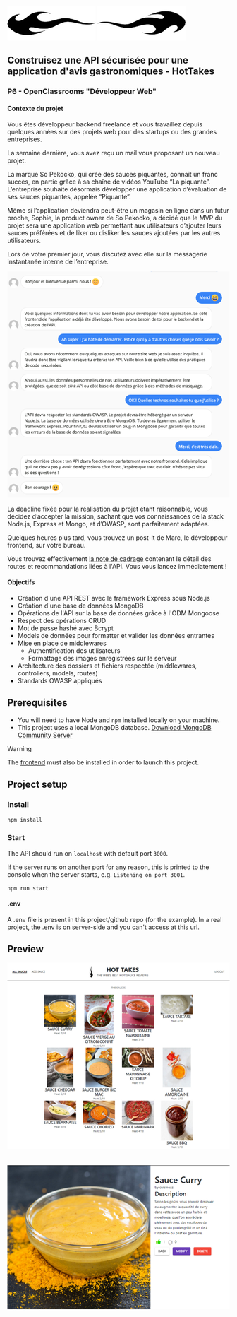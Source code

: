 ![Groupomania Icon](/assets/HotTakes%20logo.png) ![Groupomania Icon](/assets/HotTakes%20logo%20reverse.png)

## Construisez une API sécurisée pour une application d'avis gastronomiques - HotTakes

### P6 - OpenClassrooms "Développeur Web"

#### Contexte du projet

Vous êtes développeur backend freelance et vous travaillez depuis quelques années sur des projets web pour des startups ou des grandes entreprises.

La semaine dernière, vous avez reçu un mail vous proposant un nouveau projet.

La marque So Pekocko, qui crée des sauces piquantes, connaît un franc succès, en partie grâce à sa chaîne de vidéos YouTube “La piquante”. L’entreprise souhaite désormais développer une application d’évaluation de ses sauces piquantes, appelée “Piquante”.

Même si l’application deviendra peut-être un magasin en ligne dans un futur proche, Sophie, la product owner de So Pekocko, a décidé que le MVP du projet sera une application web permettant aux utilisateurs d’ajouter leurs sauces préférées et de liker ou disliker les sauces ajoutées par les autres utilisateurs.

Lors de votre premier jour, vous discutez avec elle sur la messagerie instantanée interne de l’entreprise.

![Email](/assets/Email%20HotTakes.png)

La deadline fixée pour la réalisation du projet étant raisonnable, vous décidez d’accepter la mission, sachant que vos connaissances de la stack Node.js, Express et Mongo, et d’OWASP, sont parfaitement adaptées.

Quelques heures plus tard, vous trouvez un post-it de Marc, le développeur frontend, sur votre bureau.

Vous trouvez effectivement [la note de cadrage](./assets/Note%20de%20cadrage.pdf) contenant le détail des routes et recommandations liées à l'API. Vous vous lancez immédiatement !

#### Objectifs

- Création d'une API REST avec le framework Express sous Node.js
- Création d'une base de données MongoDB
- Opérations de l'API sur la base de données grâce à l'ODM Mongoose
- Respect des opérations CRUD
- Mot de passe hashé avec Bcrypt
- Models de données pour formatter et valider les données entrantes
- Mise en place de middlewares
  - Authentification des utilisateurs
  - Formattage des images enregistrées sur le serveur
- Architecture des dossiers et fichiers respectée (middlewares, controllers, models, routes)
- Standards OWASP appliqués

## Prerequisites

- You will need to have Node and `npm` installed locally on your machine.
- This project uses a local MongoDB database. [Download MongoDB Community Server](https://www.mongodb.com/try/download/community)

> [!WARNING]  
> The [frontend](https://github.com/Alex-Pqn/HotTakes-frontend-ocr_dw) must also be installed in order to launch this project.

## Project setup

### Install

```
npm install
```

### Start

The API should run on `localhost` with default port `3000`.

If the server runs on another port for any reason, this is printed to the console when the server starts, e.g. `Listening on port 3001`.

```
npm run start
```

#### .env

A .env file is present in this project/github repo (for the example).
In a real project, the .env is on server-side and you can't access at this url.

## Preview

![Site complet](/assets/HotTakes.png)
<br/>
<br/>
<br/>
![Site complet](/assets/HotTakes%202.png)
